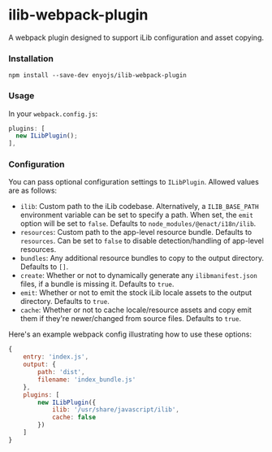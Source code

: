 # ilib-webpack-plugin

A webpack plugin designed to support iLib configuration and asset copying.

### Installation

```
npm install --save-dev enyojs/ilib-webpack-plugin
```

### Usage

In your `webpack.config.js`:

```js
plugins: [
  new ILibPlugin();
],
```

### Configuration
You can pass optional configuration settings to `ILibPlugin`.
Allowed values are as follows:

- `ilib`: Custom path to the iLib codebase. Alternatively, a `ILIB_BASE_PATH` environment variable can be set to specify a path. When set, the `emit` option will be set to `false`. Defaults to `node_modules/@enact/i18n/ilib`.
- `resources`: Custom path to the app-level resource bundle. Defaults to `resources`.  Can be set to `false` to disable detection/handling of app-level resources.
- `bundles`: Any additional resource bundles to copy to the output directory. Defaults to `[]`.
- `create`: Whether or not to dynamically generate any `ilibmanifest.json` files, if a bundle is missing it. Defaults to `true`.
- `emit`: Whether or not to emit the stock iLib locale assets to the output directory. Defaults to `true`.
- `cache`: Whether or not to cache locale/resource assets and copy emit them if they're newer/changed from source files. Defaults to `true`.


Here's an example webpack config illustrating how to use these options:
```javascript
{
	entry: 'index.js',
	output: {
		path: 'dist',
		filename: 'index_bundle.js'
	},
	plugins: [
		new ILibPlugin({
			ilib: '/usr/share/javascript/ilib',
			cache: false
		})
	]
}
```